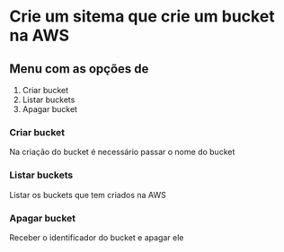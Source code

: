 # Crie um sitema que crie um bucket na AWS

## Menu com as opções de

1. Criar bucket
2. Listar buckets
3. Apagar bucket

### Criar bucket

Na criação do bucket é necessário passar o nome do bucket

### Listar buckets

Listar os buckets que tem criados na AWS

### Apagar bucket

Receber o identificador do bucket e apagar ele
